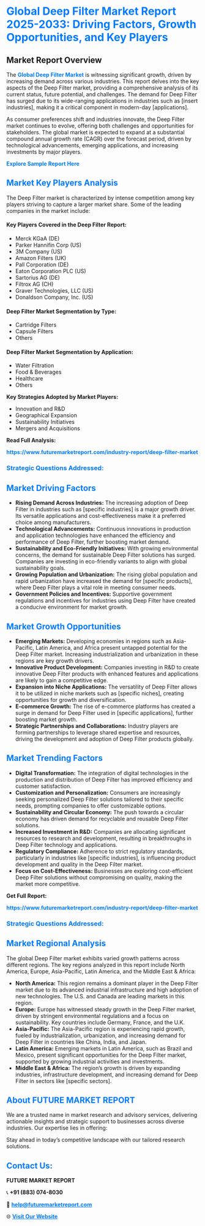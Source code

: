 <h1 style="color: #007BFF;">Global Deep Filter Market Report 2025-2033: Driving Factors, Growth Opportunities, and Key Players</h1>

<section id="overview">
<h2>Market Report Overview</h2>
<p>The <a href="https://www.futuremarketreport.com/industry-report/deep-filter-market" style="color: #007BFF; text-decoration: none;"><strong>Global Deep Filter Market</strong></a> is witnessing significant growth, driven by increasing demand across various industries. This report delves into the key aspects of the Deep Filter market, providing a comprehensive analysis of its current status, future potential, and challenges. The demand for Deep Filter has surged due to its wide-ranging applications in industries such as [insert industries], making it a critical component in modern-day [applications].</p>
<p>As consumer preferences shift and industries innovate, the Deep Filter market continues to evolve, offering both challenges and opportunities for stakeholders. The global market is expected to expand at a substantial compound annual growth rate (CAGR) over the forecast period, driven by technological advancements, emerging applications, and increasing investments by major players.</p>
</section>

<section id="overview">
<p><a href="https://www.futuremarketreport.com/request-sample/reportId=57552" style="color: #007BFF; text-decoration: none;"><strong>Explore Sample Report Here</strong></a></p>
</section>

<section id="key-players">
<h2 style="color: #007BFF;">Market Key Players Analysis</h2>
<p>The Deep Filter market is characterized by intense competition among key players striving to capture a larger market share. Some of the leading companies in the market include:</p>
<h4>Key Players Covered in the Deep Filter Report:</h4>
<ul><li>Merck KGaA (DE)</li><li>Parker Hannifin Corp (US)</li><li>3M Company (US)</li><li>Amazon Filters (UK)</li><li>Pall Corporation (DE)</li><li>Eaton Corporation PLC (US)</li><li>Sartorius AG (DE)</li><li>Filtrox AG (CH)</li><li>Graver Technologies, LLC (US)</li><li>Donaldson Company, Inc. (US)</li></ul>
<h4>Deep Filter Market Segmentation by Type:</h4>
<ul><li>Cartridge Filters</li><li>Capsule Filters</li><li>Others</li></ul>

<h4>Deep Filter Market Segmentation by Application:</h4>
<ul><li>Water Filtration</li><li>Food &amp; Beverages</li><li>Healthcare</li><li>Others</li></ul>
<p><strong>Key Strategies Adopted by Market Players:</strong></p>
<ul>
<li>Innovation and R&D</li>
<li>Geographical Expansion</li>
<li>Sustainability Initiatives</li>
<li>Mergers and Acquisitions</li>
</ul>
</section>

<section>
<p><strong>Read Full Analysis: </strong></p><a href="https://www.futuremarketreport.com/industry-report/deep-filter-market" style="color: #007BFF; text-decoration: none;"><strong>https://www.futuremarketreport.com/industry-report/deep-filter-market</strong></a>
<h3 style="color: #007BFF;">Strategic Questions Addressed:</h3>
</section>

<section id="driving-factors">
<h2 style="color: #007BFF;">Market Driving Factors</h2>
<ul>
<li><strong>Rising Demand Across Industries:</strong> The increasing adoption of Deep Filter in industries such as [specific industries] is a major growth driver. Its versatile applications and cost-effectiveness make it a preferred choice among manufacturers.</li>
<li><strong>Technological Advancements:</strong> Continuous innovations in production and application technologies have enhanced the efficiency and performance of Deep Filter, further boosting market demand.</li>
<li><strong>Sustainability and Eco-Friendly Initiatives:</strong> With growing environmental concerns, the demand for sustainable Deep Filter solutions has surged. Companies are investing in eco-friendly variants to align with global sustainability goals.</li>
<li><strong>Growing Population and Urbanization:</strong> The rising global population and rapid urbanization have increased the demand for [specific products], where Deep Filter plays a vital role in meeting consumer needs.</li>
<li><strong>Government Policies and Incentives:</strong> Supportive government regulations and incentives for industries using Deep Filter have created a conducive environment for market growth.</li>
</ul>
</section>

<section id="growth-opportunities">
<h2 style="color: #007BFF;">Market Growth Opportunities</h2>
<ul>
<li><strong>Emerging Markets:</strong> Developing economies in regions such as Asia-Pacific, Latin America, and Africa present untapped potential for the Deep Filter market. Increasing industrialization and urbanization in these regions are key growth drivers.</li>
<li><strong>Innovative Product Development:</strong> Companies investing in R&D to create innovative Deep Filter products with enhanced features and applications are likely to gain a competitive edge.</li>
<li><strong>Expansion into Niche Applications:</strong> The versatility of Deep Filter allows it to be utilized in niche markets such as [specific niches], creating opportunities for growth and diversification.</li>
<li><strong>E-commerce Growth:</strong> The rise of e-commerce platforms has created a surge in demand for Deep Filter used in [specific applications], further boosting market growth.</li>
<li><strong>Strategic Partnerships and Collaborations:</strong> Industry players are forming partnerships to leverage shared expertise and resources, driving the development and adoption of Deep Filter products globally.</li>
</ul>
</section>

<section id="trending-factors">
<h2 style="color: #007BFF;">Market Trending Factors</h2>
<ul>
<li><strong>Digital Transformation:</strong> The integration of digital technologies in the production and distribution of Deep Filter has improved efficiency and customer satisfaction.</li>
<li><strong>Customization and Personalization:</strong> Consumers are increasingly seeking personalized Deep Filter solutions tailored to their specific needs, prompting companies to offer customizable options.</li>
<li><strong>Sustainability and Circular Economy:</strong> The push towards a circular economy has driven demand for recyclable and reusable Deep Filter solutions.</li>
<li><strong>Increased Investment in R&D:</strong> Companies are allocating significant resources to research and development, resulting in breakthroughs in Deep Filter technology and applications.</li>
<li><strong>Regulatory Compliance:</strong> Adherence to strict regulatory standards, particularly in industries like [specific industries], is influencing product development and quality in the Deep Filter market.</li>
<li><strong>Focus on Cost-Effectiveness:</strong> Businesses are exploring cost-efficient Deep Filter solutions without compromising on quality, making the market more competitive.</li>
</ul>
</section>

<section>
<p><strong>Get Full Report: </strong></p><a href="https://www.futuremarketreport.com/industry-report/deep-filter-market" style="color: #007BFF; text-decoration: none;"><strong>https://www.futuremarketreport.com/industry-report/deep-filter-market</strong></a>
<h3 style="color: #007BFF;">Strategic Questions Addressed:</h3>
</section>


<section id="regional-analysis">
<h2 style="color: #007BFF;">Market Regional Analysis</h2>
<p>The global Deep Filter market exhibits varied growth patterns across different regions. The key regions analyzed in this report include North America, Europe, Asia-Pacific, Latin America, and the Middle East & Africa:</p>
<ul>
<li><strong>North America:</strong> This region remains a dominant player in the Deep Filter market due to its advanced industrial infrastructure and high adoption of new technologies. The U.S. and Canada are leading markets in this region.</li>
<li><strong>Europe:</strong> Europe has witnessed steady growth in the Deep Filter market, driven by stringent environmental regulations and a focus on sustainability. Key countries include Germany, France, and the U.K.</li>
<li><strong>Asia-Pacific:</strong> The Asia-Pacific region is experiencing rapid growth, fueled by industrialization, urbanization, and increasing demand for Deep Filter in countries like China, India, and Japan.</li>
<li><strong>Latin America:</strong> Emerging markets in Latin America, such as Brazil and Mexico, present significant opportunities for the Deep Filter market, supported by growing industrial activities and investments.</li>
<li><strong>Middle East & Africa:</strong> The region’s growth is driven by expanding industries, infrastructure development, and increasing demand for Deep Filter in sectors like [specific sectors].</li>
</ul>
</section>

<footer>
<h2 style="color: #007BFF;">About FUTURE MARKET REPORT</h2>
<p>We are a trusted name in market research and advisory services, delivering actionable insights and strategic support to businesses across diverse industries. Our expertise lies in offering:</p>

<p>Stay ahead in today’s competitive landscape with our tailored research solutions.</p>

<h2 style="color: #007BFF;">Contact Us:</h2>
<p><strong>FUTURE MARKET REPORT</strong></p>
<p>📞 <strong>+91 (883) 074-8030</strong></p>
<p>📧 <strong><a href="mailto:help@futuremarketreport.com" style="color: #007BFF;">help@futuremarketreport.com</a></strong></p>
<p>🌐 <strong><a href="https://www.futuremarketreport.com/" style="color: #007BFF;">Visit Our Website</a></strong></p>
</footer>